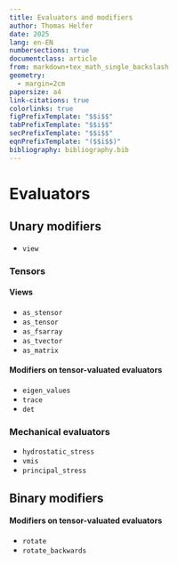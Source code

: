 ```yaml
---
title: Evaluators and modifiers
author: Thomas Helfer
date: 2025
lang: en-EN
numbersections: true
documentclass: article
from: markdown+tex_math_single_backslash
geometry:
  - margin=2cm
papersize: a4
link-citations: true
colorlinks: true
figPrefixTemplate: "$$i$$"
tabPrefixTemplate: "$$i$$"
secPrefixTemplate: "$$i$$"
eqnPrefixTemplate: "($$i$$)"
bibliography: bibliography.bib
---
```


# Evaluators

## Unary modifiers

- `view`

### Tensors

#### Views

- `as_stensor`
- `as_tensor`
- `as_fsarray`
- `as_tvector`
- `as_matrix`

#### Modifiers on tensor-valuated evaluators

- `eigen_values`
- `trace`
- `det`

### Mechanical evaluators

- `hydrostatic_stress`
- `vmis`
- `principal_stress`

## Binary modifiers

#### Modifiers on tensor-valuated evaluators

- `rotate`
- `rotate_backwards`

